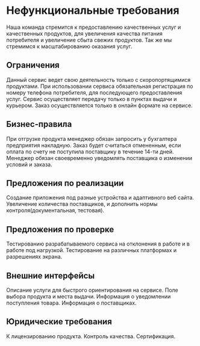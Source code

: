 # Нефункциональные требования
Наша команда стремится к предоставлению качественных услуг и качественных продуктов, для увеличения качества питания потребителя и увеличение сбыта свежих продуктов. Так же мы стремимся к масштабированию оказания услуг. 

## Ограничения
Данный сервис ведет свою деятельность только с скоропортящимися продуктами. При использовании сервиса обязательная регистрация по номеру телефона потребителя, для последующего предоставления услуг. Сервис осуществляет передачу только в пунктах выдачи и курьером. Заказ осуществляется только в онлайн формате на сервисе. 

## Бизнес-правила
При отгрузке продукта менеджер обязан запросить у бухгалтера предприятия накладную. Заказ будет считаться отмененным, если оплата по счету не поступила поставщику в течение 14-ти дней. Менеджер обязан своевременно уведомлять поставщика о изменении условий и заказа. 

## Предложения по реализации
Создание приложения под разные устройства и адаптивного веб сайта. Увеличение количества поставщиков, и дополнить нормы контроля(документальная, тестовая).

## Предложения по проверке
Тестированию разрабатываемого сервиса на отклонения в работе и в работе под нагрузкой. Тестирование на различных платформах и разрешениях экрана.

## Внешние интерфейсы
Описание услуги для быстрого ориентирования на сервисе. Поле выбора продукта и места выдачи. Информация о уведомлении поступления товара. Информация о поставщиках. 

## Юридические требования
 К лицензированию продукта. Контроль качества. Сертификация.

